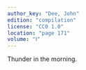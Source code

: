 ```yaml
---
author_key: "Dee, John"
edition: "compilation"
license: "CC0 1.0"
location: "page 171"
volume: "Ⅰ"
---
```

Thunder in the morning.
